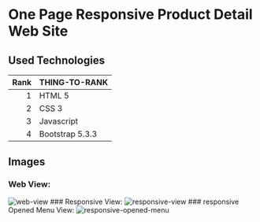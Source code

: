 # One Page Responsive Product Detail Web Site
## Used Technologies
| Rank | THING-TO-RANK |
|-----:|---------------|
|     1| HTML 5        |
|     2| CSS 3         |
|     3| Javascript    |
|     4| Bootstrap 5.3.3|
## Images
### Web View:
<picture>
 <source media="(prefers-color-scheme: dark)" srcset="YOUR-DARKMODE-IMAGE">
 <source media="(prefers-color-scheme: light)" srcset="YOUR-LIGHTMODE-IMAGE">
 <img alt="web-view" src="web-view">
</picture>
### Responsive View:
<picture>
 <source media="(prefers-color-scheme: dark)" srcset="YOUR-DARKMODE-IMAGE">
 <source media="(prefers-color-scheme: light)" srcset="YOUR-LIGHTMODE-IMAGE">
 <img alt="responsive-view" src="responsive-view">
</picture>
### responsive Opened Menu View:
<picture>
 <source media="(prefers-color-scheme: dark)" srcset="YOUR-DARKMODE-IMAGE">
 <source media="(prefers-color-scheme: light)" srcset="YOUR-LIGHTMODE-IMAGE">
 <img alt="responsive-opened-menu" src="responsive-opened-menu">
</picture>


